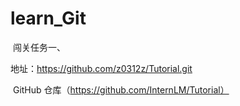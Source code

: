# learn_Git
​
闯关任务一、

地址：https://github.com/z0312z/Tutorial.git

​
GitHub 仓库（https://github.com/InternLM/Tutorial）

